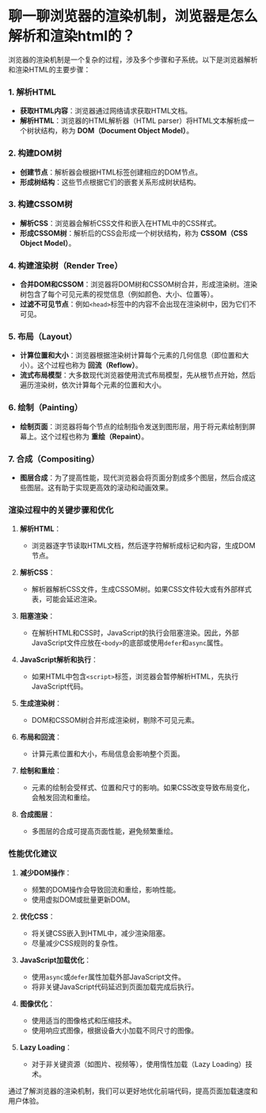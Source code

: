 # 聊一聊浏览器的渲染机制，浏览器是怎么解析和渲染html的？

浏览器的渲染机制是一个复杂的过程，涉及多个步骤和子系统。以下是浏览器解析和渲染HTML的主要步骤：

### 1. 解析HTML
- **获取HTML内容**：浏览器通过网络请求获取HTML文档。
- **解析HTML**：浏览器的HTML解析器（HTML parser）将HTML文本解析成一个树状结构，称为 **DOM（Document Object Model）**。

### 2. 构建DOM树
- **创建节点**：解析器会根据HTML标签创建相应的DOM节点。
- **形成树结构**：这些节点根据它们的嵌套关系形成树状结构。

### 3. 构建CSSOM树
- **解析CSS**：浏览器会解析CSS文件和嵌入在HTML中的CSS样式。
- **形成CSSOM树**：解析后的CSS会形成一个树状结构，称为 **CSSOM（CSS Object Model）**。

### 4. 构建渲染树（Render Tree）
- **合并DOM和CSSOM**：浏览器将DOM树和CSSOM树合并，形成渲染树。渲染树包含了每个可见元素的视觉信息（例如颜色、大小、位置等）。
- **过滤不可见节点**：例如`<head>`标签中的内容不会出现在渲染树中，因为它们不可见。

### 5. 布局（Layout）
- **计算位置和大小**：浏览器根据渲染树计算每个元素的几何信息（即位置和大小）。这个过程也称为 **回流（Reflow）**。
- **流式布局模型**：大多数现代浏览器使用流式布局模型，先从根节点开始，然后遍历渲染树，依次计算每个元素的位置和大小。

### 6. 绘制（Painting）
- **绘制页面**：浏览器将每个节点的绘制指令发送到图形层，用于将元素绘制到屏幕上。这个过程也称为 **重绘（Repaint）**。

### 7. 合成（Compositing）
- **图层合成**：为了提高性能，现代浏览器会将页面分割成多个图层，然后合成这些图层。这有助于实现更高效的滚动和动画效果。

### 渲染过程中的关键步骤和优化
1. **解析HTML**：
   - 浏览器逐字节读取HTML文档，然后逐字符解析成标记和内容，生成DOM节点。

2. **解析CSS**：
   - 解析器解析CSS文件，生成CSSOM树。如果CSS文件较大或有外部样式表，可能会延迟渲染。

3. **阻塞渲染**：
   - 在解析HTML和CSS时，JavaScript的执行会阻塞渲染。因此，外部JavaScript文件应放在`<body>`的底部或使用`defer`和`async`属性。

4. **JavaScript解析和执行**：
   - 如果HTML中包含`<script>`标签，浏览器会暂停解析HTML，先执行JavaScript代码。

5. **生成渲染树**：
   - DOM和CSSOM树合并形成渲染树，剔除不可见元素。

6. **布局和回流**：
   - 计算元素位置和大小，布局信息会影响整个页面。

7. **绘制和重绘**：
   - 元素的绘制会受样式、位置和尺寸的影响。如果CSS改变导致布局变化，会触发回流和重绘。

8. **合成图层**：
   - 多图层的合成可提高页面性能，避免频繁重绘。

### 性能优化建议
1. **减少DOM操作**：
   - 频繁的DOM操作会导致回流和重绘，影响性能。
   - 使用虚拟DOM或批量更新DOM。

2. **优化CSS**：
   - 将关键CSS嵌入到HTML中，减少渲染阻塞。
   - 尽量减少CSS规则的复杂性。

3. **JavaScript加载优化**：
   - 使用`async`或`defer`属性加载外部JavaScript文件。
   - 将非关键JavaScript代码延迟到页面加载完成后执行。

4. **图像优化**：
   - 使用适当的图像格式和压缩技术。
   - 使用响应式图像，根据设备大小加载不同尺寸的图像。

5. **Lazy Loading**：
   - 对于非关键资源（如图片、视频等），使用惰性加载（Lazy Loading）技术。

通过了解浏览器的渲染机制，我们可以更好地优化前端代码，提高页面加载速度和用户体验。